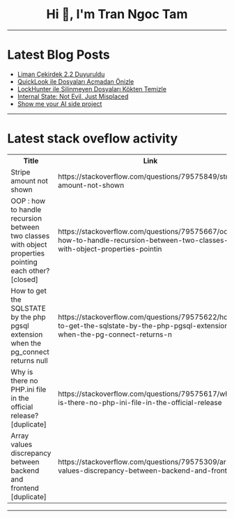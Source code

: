 <h1 align="center">Hi 👋, I'm Tran Ngoc Tam</h1>

---

# Latest Blog Posts 
<!-- BLOG-POST-LIST:START -->
- [Liman Çekirdek 2.2 Duyuruldu](https://dev.to/liman/liman-cekirdek-22-duyuruldu-1e1k)
- [QuickLook ile Dosyaları Açmadan Önizle](https://dev.to/eagledfc/quicklook-ile-dosyalari-acmadan-onizle-2aab)
- [LockHunter ile Silinmeyen Dosyaları Kökten Temizle](https://dev.to/eagledfc/lockhunter-ile-silinmeyen-dosyalari-kokten-temizle-53mm)
- [Internal State: Not Evil, Just Misplaced](https://dev.to/myungsunrex/internal-state-not-evil-just-misplaced-20dh)
- [Show me your AI side project](https://dev.to/nicolalessi/show-me-your-ai-side-project-omo)
<!-- BLOG-POST-LIST:END -->

---

# Latest stack oveflow activity
<table>
  <tr><th>Title</th><th>Link</th></tr>
  <!-- STACKOVERFLOW:START --><tr><td>Stripe amount not shown</td><td>https://stackoverflow.com/questions/79575849/stripe-amount-not-shown</td></tr><tr><td>OOP : how to handle recursion between two classes with object properties pointing each other? [closed]</td><td>https://stackoverflow.com/questions/79575667/oop-how-to-handle-recursion-between-two-classes-with-object-properties-pointin</td></tr><tr><td>How to get the SQLSTATE by the php pgsql extension when the pg_connect returns null</td><td>https://stackoverflow.com/questions/79575622/how-to-get-the-sqlstate-by-the-php-pgsql-extension-when-the-pg-connect-returns-n</td></tr><tr><td>Why is there no PHP.ini file in the official release? [duplicate]</td><td>https://stackoverflow.com/questions/79575617/why-is-there-no-php-ini-file-in-the-official-release</td></tr><tr><td>Array values discrepancy between backend and frontend [duplicate]</td><td>https://stackoverflow.com/questions/79575309/array-values-discrepancy-between-backend-and-frontend</td></tr><!-- STACKOVERFLOW:END -->
</table>

---


